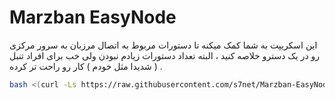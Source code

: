 # Marzban EasyNode
این اسکریپت به شما کمک میکنه تا دستورات مربوط به اتصال مرزبان به سرور مرکزی رو در یک دسترو خلاصه کنید ، البته تعداد دستورات زیادم نبودن ولی خب برای افراد تنبل ( شدیدا مثل خودم ) کار رو راحت تر کرده .
```bash
bash <(curl -Ls https://raw.githubusercontent.com/s7net/Marzban-EasyNode/main/node.sh)
```

